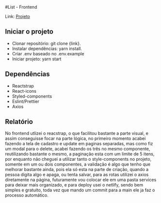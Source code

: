 #List - Frontend
 
Link: [Projeto](https://distracted-archimedes-ccf41a.netlify.app)

## Iniciar o projeto

- Clonar repositório: git clone {link}.
- Instalar dependências: yarn install.
- Criar .env baseado no .env.example
- Iniciar projeto: yarn start

## Dependências

- Reactstrap
- React-icons
- Styled-components
- Eslint/Prettier
- Axios

## Relatório

No frontend utlizei o reacstrap, o que facilitou bastante a parte visual, e assim conseguisse focar na parte lógica, no primeiro momento acabei fazendo a tela de cadastro e update em paginas separadas, mas como fiz um modal para o delete, acabei fazendo os três no mesmo componente, reutilizando bastante o mesmo, a paginação esta com um limite de 5 itens, por enquanto não cheguei a utilizar tanto o style-components no projeto, somente em um ou dois componentes, a validação é algo que tenho que melhorar bastante ainda, pois ela só esta na parte de criação, quando a pessoa digita algo e apaga, ou tenta salvar, para as rotas utilizei o axios diretamente na página, futuramente vou colocar ele em uma pasta services para deixar mais organizado, e para deploy usei o netlify, sendo bem simples e gratuito, toda vez que mando um commit para a main ele ja faz o processo automático.


